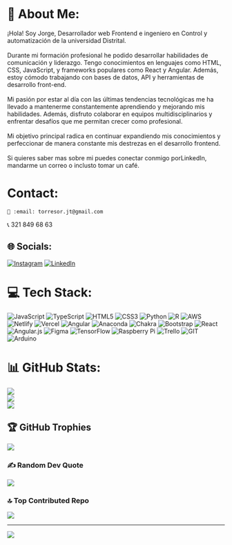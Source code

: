 # 💫 About Me:
¡Hola! Soy Jorge, Desarrollador web Frontend e ingeniero en Control y automatización de la universidad Distrital. <br><br>Durante mi formación profesional he podido desarrollar habilidades de comunicación y liderazgo. Tengo conocimientos en lenguajes como HTML, CSS, JavaScript, y frameworks populares como React y Angular. Además, estoy cómodo trabajando con bases de datos, API y herramientas de desarrollo front-end.<br><br>Mi pasión por estar al día con las últimas tendencias tecnológicas me ha llevado a mantenerme constantemente aprendiendo y mejorando mis habilidades. Además, disfruto colaborar en equipos multidisciplinarios y enfrentar desafíos que me permitan crecer como profesional.<br><br>Mi objetivo principal radica en continuar expandiendo mis conocimientos y perfeccionar de manera constante mis destrezas en el desarrollo frontend.<br><br>Si quieres saber mas sobre mi puedes conectar conmigo porLinkedIn, mandarme un correo o inclusto tomar un café.

# Contact:
 	📧 :email: torresor.jt@gmail.com  
 :telephone_receiver: 321 849 68 63




## 🌐 Socials:
[![Instagram](https://img.shields.io/badge/Instagram-%23E4405F.svg?logo=Instagram&logoColor=white)](https://instagram.com/torres_jorge1) [![LinkedIn](https://img.shields.io/badge/LinkedIn-%230077B5.svg?logo=linkedin&logoColor=white)](https://linkedin.com/in/www.linkedin.com/in/t0rr3sjorge) 

# 💻 Tech Stack:
![JavaScript](https://img.shields.io/badge/javascript-%23323330.svg?style=for-the-badge&logo=javascript&logoColor=%23F7DF1E) ![TypeScript](https://img.shields.io/badge/typescript-%23007ACC.svg?style=for-the-badge&logo=typescript&logoColor=white) ![HTML5](https://img.shields.io/badge/html5-%23E34F26.svg?style=for-the-badge&logo=html5&logoColor=white) ![CSS3](https://img.shields.io/badge/css3-%231572B6.svg?style=for-the-badge&logo=css3&logoColor=white) ![Python](https://img.shields.io/badge/python-3670A0?style=for-the-badge&logo=python&logoColor=ffdd54) ![R](https://img.shields.io/badge/r-%23276DC3.svg?style=for-the-badge&logo=r&logoColor=white) ![AWS](https://img.shields.io/badge/AWS-%23FF9900.svg?style=for-the-badge&logo=amazon-aws&logoColor=white) ![Netlify](https://img.shields.io/badge/netlify-%23000000.svg?style=for-the-badge&logo=netlify&logoColor=#00C7B7) ![Vercel](https://img.shields.io/badge/vercel-%23000000.svg?style=for-the-badge&logo=vercel&logoColor=white) ![Angular](https://img.shields.io/badge/angular-%23DD0031.svg?style=for-the-badge&logo=angular&logoColor=white) ![Anaconda](https://img.shields.io/badge/Anaconda-%2344A833.svg?style=for-the-badge&logo=anaconda&logoColor=white) ![Chakra](https://img.shields.io/badge/chakra-%234ED1C5.svg?style=for-the-badge&logo=chakraui&logoColor=white) ![Bootstrap](https://img.shields.io/badge/bootstrap-%23563D7C.svg?style=for-the-badge&logo=bootstrap&logoColor=white) ![React](https://img.shields.io/badge/react-%2320232a.svg?style=for-the-badge&logo=react&logoColor=%2361DAFB) ![Angular.js](https://img.shields.io/badge/angular.js-%23E23237.svg?style=for-the-badge&logo=angularjs&logoColor=white) 	![Figma](https://img.shields.io/badge/figma-%23F24E1E.svg?style=for-the-badge&logo=figma&logoColor=white) ![TensorFlow](https://img.shields.io/badge/TensorFlow-%23FF6F00.svg?style=for-the-badge&logo=TensorFlow&logoColor=white) ![Raspberry Pi](https://img.shields.io/badge/-RaspberryPi-C51A4A?style=for-the-badge&logo=Raspberry-Pi) ![Trello](https://img.shields.io/badge/Trello-%23026AA7.svg?style=for-the-badge&logo=Trello&logoColor=white) ![GIT](https://img.shields.io/badge/Git-fc6d26?style=for-the-badge&logo=git&logoColor=white) ![Arduino](https://img.shields.io/badge/-Arduino-00979D?style=for-the-badge&logo=Arduino&logoColor=white)
# 📊 GitHub Stats:
![](https://github-readme-stats.vercel.app/api?username=JorgeT0rr3s&theme=algolia&hide_border=false&include_all_commits=false&count_private=false)<br/>
![](https://github-readme-streak-stats.herokuapp.com/?user=JorgeT0rr3s&theme=algolia&hide_border=false)<br/>
![](https://github-readme-stats.vercel.app/api/top-langs/?username=JorgeT0rr3s&theme=algolia&hide_border=false&include_all_commits=false&count_private=false&layout=compact)

## 🏆 GitHub Trophies
![](https://github-profile-trophy.vercel.app/?username=JorgeT0rr3s&theme=nord&no-frame=true&no-bg=false&margin-w=4)

### ✍️ Random Dev Quote
![](https://quotes-github-readme.vercel.app/api?type=horizontal&theme=radical)

### 🔝 Top Contributed Repo
![](https://github-contributor-stats.vercel.app/api?username=JorgeT0rr3s&limit=5&theme=dark&combine_all_yearly_contributions=true)

---
[![](https://visitcount.itsvg.in/api?id=JorgeT0rr3s&icon=0&color=3)](https://visitcount.itsvg.in)

<!-- Proudly created with GPRM ( https://gprm.itsvg.in ) -->
